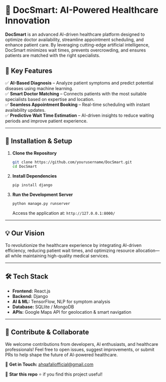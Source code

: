 

# 🚀 **DocSmart: AI-Powered Healthcare Innovation**  

**DocSmart** is an advanced AI-driven healthcare platform designed to optimize doctor availability, streamline appointment scheduling, and enhance patient care. By leveraging cutting-edge artificial intelligence, DocSmart minimizes wait times, prevents overcrowding, and ensures patients are matched with the right specialists.  

## 🌟 **Key Features**  

✅ **AI-Based Diagnosis** – Analyze patient symptoms and predict potential diseases using machine learning.  
✅ **Smart Doctor Matching** – Connects patients with the most suitable specialists based on expertise and location.  
✅ **Seamless Appointment Booking** – Real-time scheduling with instant availability updates.  
✅ **Predictive Wait Time Estimation** – AI-driven insights to reduce waiting periods and improve patient experience.  

---

## 🔧 **Installation & Setup**  

1. **Clone the Repository**  
   ```bash
   git clone https://github.com/yourusername/DocSmart.git
   cd DocSmart
   ```  

2. **Install Dependencies**  
   ```bash
   pip install django
   ```  

3. **Run the Development Server**  
   ```bash
   python manage.py runserver
   ```  
   Access the application at: `http://127.0.0.1:8000/`  

---

## 💡 **Our Vision**  
To revolutionize the healthcare experience by integrating AI-driven efficiency, reducing patient wait times, and optimizing resource allocation—all while maintaining high-quality medical services.  

---

## 🛠 **Tech Stack**  

- **Frontend:** React.js  
- **Backend:** Django
- **AI & ML:** TensorFlow, NLP for symptom analysis  
- **Database:** SQLlite / MongoDB  
- **APIs:** Google Maps API for geolocation & smart navigation  

---

## 🤝 **Contribute & Collaborate**  

We welcome contributions from developers, AI enthusiasts, and healthcare professionals! Feel free to open issues, suggest improvements, or submit PRs to help shape the future of AI-powered healthcare.  

📩 **Get in Touch:** ahqafaliofficial@gmail.com

📌 **Star this repo** ⭐ if you find this project useful!  

